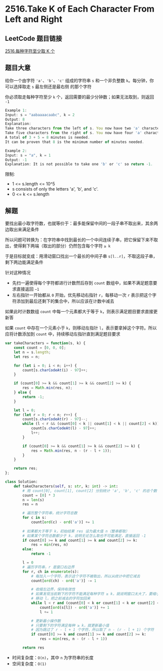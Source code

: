 # 2516.Take K of Each Character From Left and Right

## LeetCode 题目链接

[2516.每种字符至少取 K 个](https://leetcode.cn/problems/take-k-of-each-character-from-left-and-right/)

## 题目大意

给你一个由字符 `'a'`、`'b'`、`'c'` 组成的字符串 `s` 和一个非负整数 `k`。每分钟，你可以选择取走 `s` 最左侧还是最右侧 的那个字符

你必须取走每种字符至少 `k` 个，返回需要的最少分钟数；如果无法取到，则返回 `-1` 

```js
Example 1:
Input: s = "aabaaaacaabc", k = 2
Output: 8
Explanation: 
Take three characters from the left of s. You now have two 'a' characters, and one 'b' character.
Take five characters from the right of s. You now have four 'a' characters, two 'b' characters, and two 'c' characters.
A total of 3 + 5 = 8 minutes is needed.
It can be proven that 8 is the minimum number of minutes needed.

Example 2:
Input: s = "a", k = 1
Output: -1
Explanation: It is not possible to take one 'b' or 'c' so return -1.
```

限制:
- 1 <= s.length <= 10^5
- s consists of only the letters 'a', 'b', and 'c'.
- 0 <= k <= s.length

## 解题

要找出最小取字符数，也就等价于：最多能保留中间的一段子串不取出来，其余两边取出来满足条件

所以问题可转换为：在字符串中找到最长的一个中间连续子串，把它保留下来不取出，使得剩下两端（取出的部分）仍然包含每个字符 `≥ k`

于是目标就变成：用滑动窗口找出一个最长的中间子串 `s[l..r]`，不取这段子串，剩下两边能满足条件

针对这种情况
- 先扫一遍使得每个字符都进行计数然后存到 `count` 数组中，如果不满足题意要求直接返回 `−1`
- 左右指针一开始都从 `0` 开始，优先移动右指针 `r`，每移动一次 `r` 表示把这个字符添加到最后还剩下的集合中，所以应该在计数中减去

如果此时计数数组 `count` 中每一个元素都大于等于 `k`，则表示满足题目要求直接更新答

如果 `count` 中存在一个元素小于 `k`，则移动左指针 `l`，表示要拿掉这个字符。所以应将计数添加到 `count` 中，持续移动左指针直到满足题目要求

```js
var takeCharacters = function(s, k) {
    const count = [0, 0, 0];
    let n = s.length;
    let res = n;

    for (let i = 0; i < n; i++) {
        count[s.charCodeAt(i) - 97]++;
    }

    if (count[0] >= k && count[1] >= k && count[2] >= k) {
        res = Math.min(res, n);
    } else {
        return -1;
    }

    let l = 0;
    for (let r = 0; r < n; r++) {
        count[s.charCodeAt(r) - 97]--;
        while (l < r && (count[0] < k || count[1] < k || count[2] < k)) {
            count[s.charCodeAt(l) - 97]++;
            l++;
        }

        if (count[0] >= k && count[1] >= k && count[2] >= k) {
            res = Math.min(res, n - (r - l + 1));
        }
    }

    return res;
};
```
```python
class Solution:
    def takeCharacters(self, s: str, k: int) -> int:
        # 用 count[0], count[1], count[2] 分别统计 'a', 'b', 'c' 的总个数
        count = [0] * 3
        n = len(s)
        res = n

        # 遍历整个字符串，统计字符总数
        for c in s:
            count[ord(c) - ord('a')] += 1
        
        # 如果都大于等于 k，初始结果 res 设为最大值 n（整串都取）
        # 如果某个字符总数都少于 k，说明无论怎么取也不可能满足，直接返回 -1
        if count[0] >= k and count[1] >= k and count[2] >= k:
            res = min(res, n)
        else:
            return -1

        l = 0
        # 遍历字符串，r 是窗口右边界
        for r, ch in enumerate(s):
            # 每加入一个字符，表示这个字符不被取出，所以从统计中把它减去
            count[ord(ch) - ord('a')] -= 1

            # 收缩左边界，保持有效性
            # 如果发现当前剩下的字符不能满足每种字符 ≥ k，就说明窗口太大了，要缩小左边界
            # 移动 l，把之前减去的字符加回来
            while l < r and (count[0] < k or count[1] < k or count[2] < k):
                count[ord(s[l]) - ord('a')] += 1
                l += 1

            # 更新最小操作数
            # 只要剩下的字符满足每种 ≥ k，就更新最小值
            # 因为跳过了 r - l + 1 个字符，所以取了 n - (r - l + 1) 个字符
            if count[0] >= k and count[1] >= k and count[2] >= k:
                res = min(res, n - (r - l + 1))

        return res
```

- 时间复杂度：`O(n)`，其中 `n` 为字符串的长度
- 空间复杂度：`O(1)`